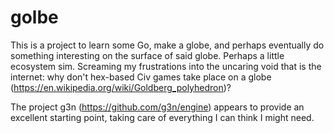 # golbe

This is a project to learn some Go, make a globe, and perhaps eventually do something interesting on the surface of said globe.  Perhaps a little ecosystem sim.  Screaming my frustrations into the uncaring void that is the internet: why don't hex-based Civ games take place on a globe (https://en.wikipedia.org/wiki/Goldberg_polyhedron)?

The project g3n (https://github.com/g3n/engine) appears to provide an excellent starting point, taking care of everything I can think I might need.